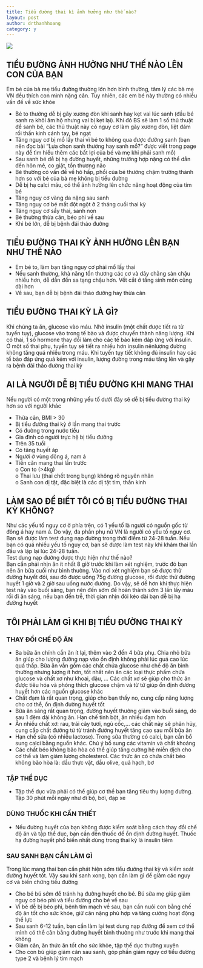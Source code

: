 ```yaml
---
title: Tiểu đường thai kì ảnh hưởng như thế nào?
layout: post
author: drthanhhoang
category: y
---
```


![](https://scontent.fsgn2-2.fna.fbcdn.net/v/t1.0-9/11168194_872259126154516_8909554186118869927_n.jpg?_nc_cat=0&oh=299abbce83d5deebe1dea74f6d233394&oe=5BE7D60A)
## TIỂU ĐƯỜNG ẢNH HƯỞNG NHƯ THẾ NÀO LÊN CON CỦA BẠN  
Em bé của bà mẹ tiểu đường thường lớn hơn bình thường, tâm lý các bà mẹ VN đều thích con mình nặng cân. Tuy nhiên, các em bé này thường có nhiều vấn đề về sức khỏe  
- Bé to thường dễ bị gãy xương đòn khi sanh hay kẹt vai lúc sanh (đầu bé sanh ra khỏi âm hộ nhưng vai bị kẹt lại). Khi đó BS sẽ làm 1 số thủ thuật để sanh bé, các thủ thuật này có nguy cơ làm gãy xương đòn, liệt đám rối thần kinh cánh tay, bé ngạt  
- Tăng nguy cơ bị mổ lấy thai vì bé to không qua được đường sanh (bạn nên đọc bài “Lựa chọn sanh thường hay sanh mổ?” được viết trong page này để tìm hiểu thêm các bất lợi của bé và mẹ khi phải sanh mổ)  
- Sau sanh bé dễ bị hạ đường huyết, những trường hợp nặng có thể dẫn đến hôn mê, co giật, tổn thương não  
- Bé thường có vấn đề về hô hấp, phổi của bé thường chậm trưởng thành hơn so với bé của bà mẹ không bị tiểu đường  
- Dễ bị hạ calci máu, có thể ảnh hưởng lên chức năng hoạt động của tim bé  
- Tăng nguy cơ vàng da nặng sau sanh  
- Tăng nguy cơ bé mất đột ngột ở 2 tháng cuối thai kỳ  
- Tăng nguy cơ sẩy thai, sanh non  
- Bé thường thừa cân, béo phì về sau  
- Khi bé lớn, dễ bị bệnh đái tháo đường

## TIỂU ĐƯỜNG THAI KỲ ẢNH HƯỞNG LÊN BẠN NHƯ THẾ NÀO  
- Em bé to, làm bạn tăng nguy cơ phải mổ lấy thai  
- Nếu sanh thường, khả năng tổn thương các cơ và dây chằng sàn chậu nhiều hơn, dễ dẫn đến sa tạng chậu hơn. Vết cắt ở tầng sinh môn cũng dài hơn  
- Về sau, bạn dễ bị bệnh đái tháo đường hay thừa cân

## TIỂU ĐƯỜNG THAI KỲ LÀ GÌ?  
Khi chúng ta ăn, glucose vào máu. Nhờ insulin (một chất được tiết ra từ tuyến tụy), glucose vào trong tế bào và được chuyển thành năng lượng. Khi có thai, 1 số hormone thay đổi làm cho các tế bào kém đáp ứng với insulin. Ở một số thai phụ, tuyến tụy sẽ tiết ra nhiều hơn insulin nênlượng đường không tăng quá nhiều trong máu. Khi tuyến tụy tiết không đủ insulin hay các tế bào đáp ứng quá kém với insulin, lượng đường trong máu tăng lên và gây ra bệnh đái tháo đường thai kỳ

## AI LÀ NGƯỜI DỄ BỊ TIỂU ĐƯỜNG KHI MANG THAI  
Nếu người có một trong những yếu tố dưới đây sẽ dễ bị tiểu đường thai kỳ hơn so với người khác  
- Thừa cân, BMI > 30  
- Bị tiểu đường thai kỳ ở lần mang thai trước  
- Có đường trong nước tiểu  
- Gia đình có người trực hệ bị tiểu đường  
- Trên 35 tuổi  
- Có tăng huyết áp  
- Người ở vùng đông á, nam á  
- Tiền căn mang thai lần trước  
o Con to (>4kg)  
o Thai lưu (thai chết trong bụng) không rõ nguyên nhân  
o Sanh con dị tật, đặc biệt là các dị tật tim, thần kinh

## LÀM SAO ĐỂ BIẾT TÔI CÓ BỊ TIỂU ĐƯỜNG THAI KỲ KHÔNG?  
Như các yếu tố nguy cơ ở phía trên, có 1 yếu tố là người có nguồn gốc từ đông á hay nam á. Do vậy, đa phần phụ nữ VN là người có yếu tố nguy cơ. Bạn sẽ được làm test dung nạp đường trong thời điểm từ 24-28 tuần. Nếu bạn có quá nhiều yếu tố nguy cơ, bạn sẽ được làm test này khi khám thai lần đầu và lập lại lúc 24-28 tuần.  
Test dung nạp đường được thực hiện như thế nào?  
Bạn cần phải nhịn ăn ít nhất 8 giờ trước khi làm xét nghiệm, trước đó bạn nên ăn bữa cuối như bình thường. Vào nơi xét nghiệm bạn sẽ được thử đường huyết đói, sau đó được uống 75g đường glucose, rồi được thử đường huyết 1 giờ và 2 giờ sau uống nước đường. Do vậy, sẽ dể hơn khi thực hiện test này vào buổi sáng, bạn nên đến sớm để hoàn thành sớm 3 lần lấy máu rồi đi ăn sáng, nếu bạn đến trễ, thời gian nhịn đói kéo dài bạn dễ bị hạ đường huyết

## TÔI PHẢI LÀM GÌ KHI BỊ TIỂU ĐƯỜNG THAI KỲ

### THAY ĐỔI CHẾ ĐỘ ĂN  
- Ba bữa ăn chính cần ăn ít lại, thêm vào 2 đến 4 bữa phụ. Chia nhỏ bữa ăn giúp cho lượng đường nạp vào ổn định không phải lúc quá cao lúc quá thấp. Bữa ăn vẫn gồm các chất chứa glucose như chế độ ăn bình thường nhưng lượng ít hơn, tốt nhất nên ăn các loại thực phẩm chứa glucose và chất xơ như khoai, đậu, … Các chất xơ sẽ giúp cho thức ăn được tiêu hóa và phóng thích glucose chậm và từ từ giúp ổn định đường huyết hơn các nguồn glucose khác  
- Chất đạm là rất quan trọng, giúp cho bạn thấy no, cung cấp năng lượng cho cơ thể, ổn định đường huyết tốt  
- Bữa ăn sáng rất quan trọng, đường huyết thường giảm vào buổi sáng, do sau 1 đêm dài không ăn. Hạn chế tinh bột, ăn nhiều đạm hơn  
- Ăn nhiều chất xơ: rau, trái cây tươi, ngủ cốc,… các chất này sẽ phân hủy, cung cấp chất đường từ từ tránh đường huyết tăng cao sau mỗi bữa ăn  
- Hạn chế sữa (có nhiều lactose). Trong sữa thường có calci, bạn cần bổ sung calci bằng nguồn khác. Chú ý bổ sung các vitamin và chất khoáng  
- Các chất béo không bão hòa có thể giúp tăng cường hệ miễn dịch cho cơ thể và làm giảm lượng cholesterol. Các thức ăn có chứa chất béo không bão hòa là: dầu thực vật, dầu olive, quả hạch, bơ

### TẬP THỂ DỤC  
- Tập thể dục vừa phải có thể giúp cơ thể bạn tăng tiêu thụ lượng đường. Tập 30 phút mỗi ngày như đi bộ, bơi, đạp xe

### DÙNG THUỐC KHI CẦN THIẾT  
- Nếu đường huyết của bạn không được kiểm soát bằng cách thay đổi chế độ ăn và tập thể dục, bạn cần đến thuốc để ổn định đường huyết. Thuốc hạ đường huyết phổ biến nhất dùng trong thai kỳ là insulin tiêm

### SAU SANH BẠN CẦN LÀM GÌ  
Trong lúc mang thai bạn cần phát hiện sớm tiểu đường thai kỳ và kiểm soát đường huyết tốt. Vậy sau khi sanh xong, bạn cần làm gì để giảm các nguy cơ và biến chứng tiểu đường  
- Cho bé bú sớm để tránh hạ đường huyết cho bé. Bú sữa mẹ giúp giảm nguy cơ béo phì và tiểu đường cho bé về sau  
- Vì bé dễ bị béo phì, bệnh tim mạch về sau, bạn cần nuôi con bằng chế độ ăn tốt cho sức khỏe, giữ cân nặng phù hợp và tăng cường hoạt động thể lực  
- Sau sanh 6-12 tuần, bạn cần làm lại test dung nạp đường để xem cơ thể mình có thể cân bằng đường huyết bình thường như trước khi mang thai không  
- Giảm cân, ăn thức ăn tốt cho sức khỏe, tập thể dục thường xuyên  
- Cho con bú giúp giảm cân sau sanh, góp phần giảm nguy cơ tiểu đường type 2 và bệnh lý tim mạch
